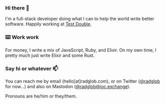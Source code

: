 ### Hi there 👋

I'm a full-stack developer doing what I can to help the world write better software. Happily working at [Test Double](https://testdouble.com).

### ⌨️ Work work
For money, I write a mix of JavaScript, Ruby, and Elixir. On my own time, I pretty much just write Elixir and some Rust.

### Say hi or whatever 📫 
You can reach me by email (hello[at]radglob.com), or on Twitter ([@radglob](https://twitter.com/radglob) for now...) and also on Mastodon ([@radglob@ioc.exchange](https://ioc.exchange/web/@radglob)).

Pronouns are he/him or they/them.
